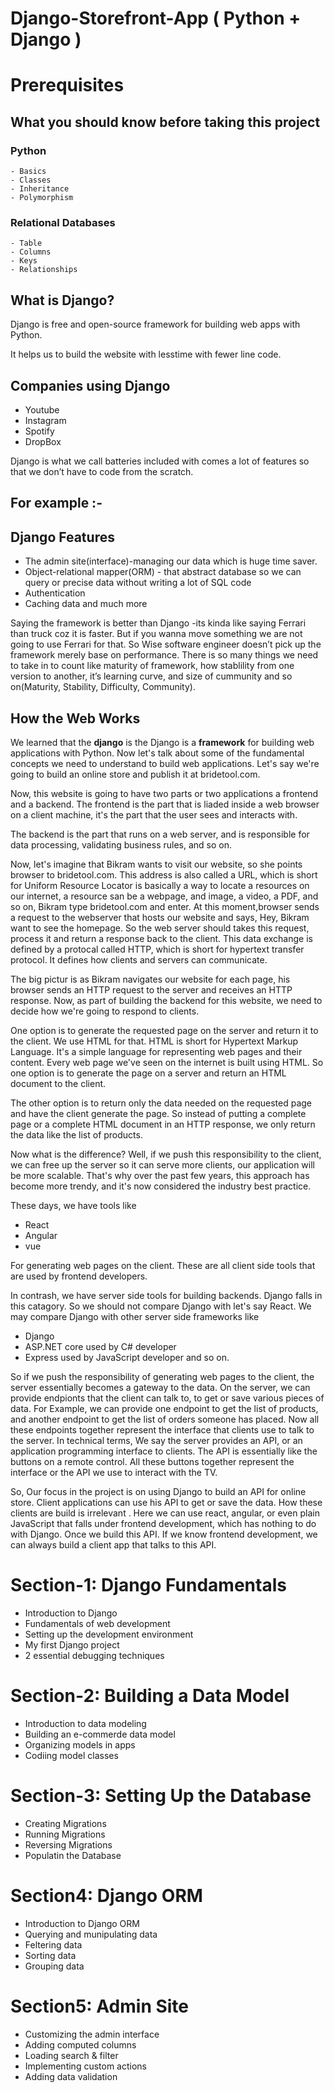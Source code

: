 # Django-Storefront-App ( Python + Django )

# Prerequisites

## What you should know before taking this project

### Python

    - Basics
    - Classes
    - Inheritance
    - Polymorphism

### Relational Databases

    - Table
    - Columns
    - Keys
    - Relationships

## What is Django?

Django is free and open-source framework for building web apps with Python.

It helps us to build the website with lesstime with fewer line code.

## Companies using Django

- Youtube
- Instagram
- Spotify
- DropBox

Django is what we call batteries included with comes a lot of features so that we don’t have to code from the scratch.

## For example :-

## Django Features

- The admin site(interface)-managing our data which is huge time saver.
- Object-relational mapper(ORM) - that abstract database so we can query or precise data without writing a lot of SQL code
- Authentication
- Caching data and much more

Saying the framework is better than Django -its kinda like saying Ferrari than truck coz it is faster. But if you wanna move something we are not going to use Ferrari for that. So Wise software engineer doesn’t pick up the framework merely base on performance. There is so many things we need to take in to count like maturity of framework, how stablility from one version to another, it’s learning curve, and size of cummunity and so on(Maturity, Stability, Difficulty, Community).

## How the Web Works

We learned that the <strong>django</strong> is the Django is a <strong>framework</strong> for building web applications with Python. Now let's talk about some of the fundamental concepts we need to understand to build web applications. Let's say we're going to build an online store and publish it at bridetool.com.

Now, this website is going to have two parts or two applications a frontend and a backend. The frontend is the part that is liaded inside a web browser on a client machine, it's the part that the user sees and interacts with.

The backend is the part that runs on a web server, and is responsible for data processing, validating business rules, and so on.

Now, let's imagine that Bikram wants to visit our website, so she points browser to bridetool.com. This address is also called a URL, which is short for Uniform Resource Locator is basically a way to locate a resources on our internet, a resource san be a webpage, and image, a video, a PDF, and so on, Bikram type bridetool.com and enter. At this moment,browser sends a request to the webserver that hosts our website and says, Hey, Bikram want to see the homepage. So the web server should takes this request, process it and return a response back to the client. This data exchange is defined by a protocal called HTTP, which is short for hypertext transfer protocol. It defines how clients and servers can communicate.

The big pictur is as Bikram navigates our website for each page, his browser sends an HTTP request to the server and receives an HTTP response. Now, as part of building the backend for this website, we need to decide how we're going to respond to clients.

One option is to generate the requested page on the server and return it to the client. We use HTML for that. HTML is short for Hypertext Markup Language. It's a simple language for representing web pages and their content. Every web page we've seen on the internet is built using HTML. So one option is to generate the page on a server and return an HTML document to the client.

The other option is to return only the data needed on the requested page and have the client generate the page. So instead of putting a complete page or a complete HTML document in an HTTP response, we only return the data like the list of products.

Now what is the difference? Well, if we push this responsibility to the client, we can free up the server so it can serve more clients, our application will be more scalable. That's why over the past few years, this approach has become more trendy, and it's now considered the industry best practice.

These days, we have tools like

- React
- Angular
- vue

For generating web pages on the client. These are all client side tools that are used by frontend developers.

In contrash, we have server side tools for building backends. Django falls in this catagory. So we should not compare Django with let's say React. We may compare Django with other server side frameworks like

- Django
- ASP.NET core used by C# developer
- Express used by JavaScript developer and so on.

So if we push the responsibility of generating web pages to the client, the server essentially becomes a gateway to the data. On the server, we can provide endpionts that the client can talk to, to get or save various pieces of data. For Example, we can provide one endpoint to get the list of products, and another endpoint to get the list of orders someone has placed. Now all these endpoints together represent the interface that clients use to talk to the server. In technical terms, We say the server provides an API, or an application programming interface to clients. The API is essentially like the buttons on a remote control. All these buttons together represent the interface or the API we use to interact with the TV.

So, Our focus in the project is on using Django to build an API for online store. Client applications can use his API to get or save the data. How these clients are build is irrelevant . Here we can use react, angular, or even plain JavaScript that falls under frontend development, which has nothing to do with Django. Once we build this API. If we know frontend development, we can always build a client app that talks to this API.

# Section-1: Django Fundamentals

- Introduction to Django
- Fundamentals of web development
- Setting up the development environment
- My first Django project
- 2 essential debugging techniques

# Section-2: Building a Data Model

- Introduction to data modeling
- Building an e-commerde data model
- Organizing models in apps
- Codiing model classes

# Section-3: Setting Up the Database

- Creating Migrations
- Running Migrations
- Reversing Migrations
- Populatin the Database

# Section4: Django ORM

- Introduction to Django ORM
- Querying and munipulating data
- Feltering data
- Sorting data
- Grouping data

# Section5: Admin Site

- Customizing the admin interface
- Adding computed columns
- Loading search & filter
- Implementing custom actions
- Adding data validation
